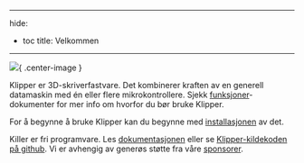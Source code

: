 ***

hide:

- toc title: Velkommen

***

![](img/klipper-logo.png){ .center-image }

Klipper er 3D-skriverfastvare. Det kombinerer kraften av en generell datamaskin med én eller flere mikrokontrollere. Sjekk [funksjoner](Features.md)-dokumenter for mer info om hvorfor du bør bruke Klipper.

For å begynne å bruke Klipper kan du begynne med [installasjonen](installasjonen.md) av det.

Killer er fri programvare. Les [dokumentasjonen](Overview.md) eller se [Klipper-kildekoden på github](https://github.com/Klipper3d/klipper). Vi er avhengig av generøs støtte fra våre [sponsorer](Sponsors.md).
